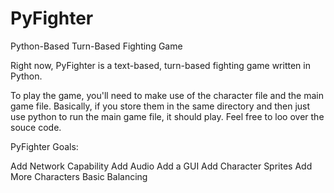 # PyFighter
Python-Based Turn-Based Fighting Game

Right now, PyFighter is a text-based, turn-based fighting game written in Python.

To play the game, you'll need to make use of the character file and the main game file.
Basically, if you store them in the same directory and then just use python to run the main game file, it should play.
Feel free to loo over the souce code.

PyFighter Goals:

Add Network Capability
Add Audio
Add a GUI
Add Character Sprites
Add More Characters
Basic Balancing
